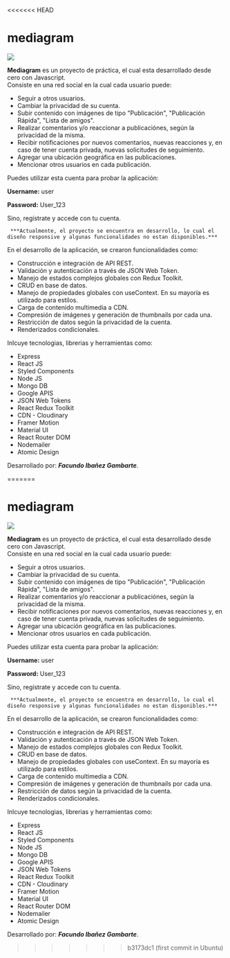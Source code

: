<<<<<<< HEAD
# mediagram
   <p align="left">
     <img src="https://img.shields.io/badge/STATUS-EN%20DESAROLLO-green">
   </p>
   
**Mediagram** es un proyecto de práctica, el cual esta desarrollado desde cero con Javascript.<br/> Consiste en una red social en la cual cada usuario puede:
     <ul>
       <li>Seguir a otros usuarios.</li>
       <li>Cambiar la privacidad de su cuenta.</li>
       <li>Subir contenido con imágenes de tipo "Publicación", "Publicación Rápida", "Lista de amigos".</li>
       <li>Realizar comentarios y/o reaccionar a publicaciónes, según la privacidad de la misma.</li>
       <li>Recibir notificaciones por nuevos comentarios, nuevas reacciones y, en caso de tener cuenta privada, nuevas solicitudes de seguimiento.</li>
       <li>Agregar una ubicación geográfica en las publicaciones.</li>
       <li>Mencionar otros usuarios en cada publicación.</li>
     </ul>

<p>Puedes utilizar esta cuenta para probar la aplicación: </p>
    <p><b>Username:</b> user</p>
    <p><b>Password:</b> User_123</p>
<p>Sino, regístrate y accede con tu cuenta.</p>

     
     ***Actualmente, el proyecto se encuentra en desarrollo, lo cual el diseño responsive y algunas funcionalidades no estan disponibles.*** 

En el desarrollo de la aplicación, se crearon funcionalidades como:
<ul>
     <li>Construcción e integración de API REST.</li>
     <li>Validación y autenticación a través de JSON Web Token.</li>
     <li>Manejo de estados complejos globales con Redux Toolkit.</li>
     <li>CRUD en base de datos.</li>
     <li>Manejo de propiedades globales con useContext. En su mayoría es utilizado para estilos.</li>
     <li>Carga de contenido multimedia a CDN.</li>
     <li>Compresión de imágenes y generación de thumbnails por cada una.</li>
     <li>Restricción de datos según la privacidad de la cuenta.</li>
     <li>Renderizados condicionales.</li>
</ul>

Inlcuye tecnologias, librerias y herramientas como:
<ul>
     <li>Express</li>
     <li>React JS</li>
     <li>Styled Components</li>
     <li>Node JS</li>
     <li>Mongo DB</li>
     <li>Google APIS</li>
     <li>JSON Web Tokens</li>
     <li>React Redux Toolkit</li>
     <li>CDN - Cloudinary</li>
     <li>Framer Motion</li>
     <li>Material UI</li>
     <li>React Router DOM</li>
     <li>Nodemailer</li>
     <li>Atomic Design</li>
</ul>


Desarrollado por: ***Facundo Ibañez Gambarte***.


=======
# mediagram
   <p align="left">
     <img src="https://img.shields.io/badge/STATUS-EN%20DESAROLLO-green">
   </p>
   
**Mediagram** es un proyecto de práctica, el cual esta desarrollado desde cero con Javascript.<br/> Consiste en una red social en la cual cada usuario puede:
     <ul>
       <li>Seguir a otros usuarios.</li>
       <li>Cambiar la privacidad de su cuenta.</li>
       <li>Subir contenido con imágenes de tipo "Publicación", "Publicación Rápida", "Lista de amigos".</li>
       <li>Realizar comentarios y/o reaccionar a publicaciónes, según la privacidad de la misma.</li>
       <li>Recibir notificaciones por nuevos comentarios, nuevas reacciones y, en caso de tener cuenta privada, nuevas solicitudes de seguimiento.</li>
       <li>Agregar una ubicación geográfica en las publicaciones.</li>
       <li>Mencionar otros usuarios en cada publicación.</li>
     </ul>

<p>Puedes utilizar esta cuenta para probar la aplicación: </p>
    <p><b>Username:</b> user</p>
    <p><b>Password:</b> User_123</p>
<p>Sino, regístrate y accede con tu cuenta.</p>

     
     ***Actualmente, el proyecto se encuentra en desarrollo, lo cual el diseño responsive y algunas funcionalidades no estan disponibles.*** 

En el desarrollo de la aplicación, se crearon funcionalidades como:
<ul>
     <li>Construcción e integración de API REST.</li>
     <li>Validación y autenticación a través de JSON Web Token.</li>
     <li>Manejo de estados complejos globales con Redux Toolkit.</li>
     <li>CRUD en base de datos.</li>
     <li>Manejo de propiedades globales con useContext. En su mayoría es utilizado para estilos.</li>
     <li>Carga de contenido multimedia a CDN.</li>
     <li>Compresión de imágenes y generación de thumbnails por cada una.</li>
     <li>Restricción de datos según la privacidad de la cuenta.</li>
     <li>Renderizados condicionales.</li>
</ul>

Inlcuye tecnologias, librerias y herramientas como:
<ul>
     <li>Express</li>
     <li>React JS</li>
     <li>Styled Components</li>
     <li>Node JS</li>
     <li>Mongo DB</li>
     <li>Google APIS</li>
     <li>JSON Web Tokens</li>
     <li>React Redux Toolkit</li>
     <li>CDN - Cloudinary</li>
     <li>Framer Motion</li>
     <li>Material UI</li>
     <li>React Router DOM</li>
     <li>Nodemailer</li>
     <li>Atomic Design</li>
</ul>


Desarrollado por: ***Facundo Ibañez Gambarte***.


>>>>>>> b3173dc1 (first commit in Ubuntu)
